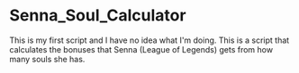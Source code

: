 # Senna_Soul_Calculator
This is my first script and I have no idea what I'm doing.
This is a script that calculates the bonuses that Senna (League of Legends) gets from how many souls she has. 
